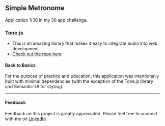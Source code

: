 ## Simple Metronome

Application 1/30 in my 30 app challenge.

### Tone.js
* This is an amazing library that makes it easy to integrate audio into web development
* [Check out the repo here](https://github.com/Tonejs/Tone.js)

#### Back to Basics
For the purpose of practice and education, this application was intentionally built with minimal dependencies (with the exception of the Tone.js library and Semantic-UI for styling).

---
#### Feedback
Feedback on this project is greatly appreciated. Please feel free to connect with me on [LinkedIn](https://www.linkedin.com/in/piomolina/)
